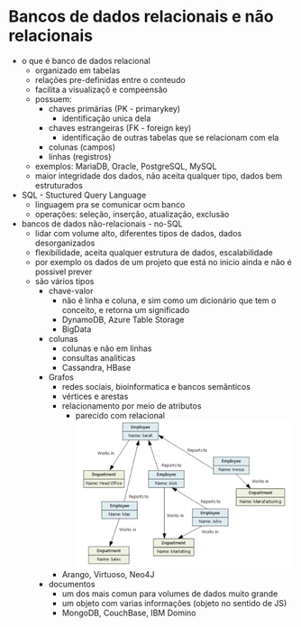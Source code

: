 # Bancos de dados relacionais e não relacionais

- o que é banco de dados relacional
    - organizado em tabelas
    - relações pre-definidas entre o conteudo
    -  facilita a visualizaçõ e compeensão
    - possuem:
        - chaves primárias (PK - primarykey)
            - identificação unica dela
        - chaves estrangeiras (FK - foreign key)
            - identificação de outras tabelas que se relacionam com ela
        - colunas (campos)
        - linhas (registros)
    - exemplos: MariaDB, Oracle, PostgreSQL, MySQL
    - maior integridade dos dados, não aceita qualquer tipo, dados bem estruturados
- SQL - Stuctured Query Language
    - linguagem pra se comunicar ocm banco
    - operações: seleção, inserção, atualização, exclusão
- bancos de dados não-relacionais - no-SQL
    - lidar com volume alto, diferentes tipos de dados, dados desorganizados
    - flexibilidade, aceita qualquer estrutura de dados, escalabilidade
    - por exemplo os dados de um projeto que está no inicio ainda e não é possivel prever
    - são vários tipos
        - chave-valor
            - não é linha e coluna, e sim como um dicionário que tem o conceito, e retorna um significado
            - DynamoDB, Azure Table Storage
            - BigData
        - colunas
            - colunas e não em linhas
            - consultas analiticas
            - Cassandra, HBase
        - Grafos
            - redes sociais, bioinformatica e bancos semânticos
            - vértices e arestas
            - relacionamento por meio de atributos
                - parecido com relacional
                ![alt text](image-2.png)
            - Arango, Virtuoso, Neo4J
        - documentos
            - um dos mais comun para volumes de dados muito grande
            - um objeto com varias informações (objeto no sentido de JS)
            - MongoDB, CouchBase, IBM Domino
    
